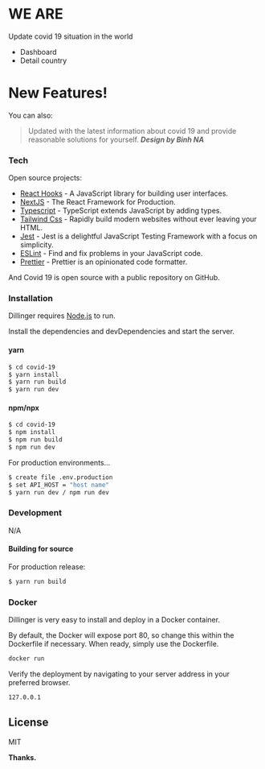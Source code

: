 # WE ARE

Update covid 19 situation in the world

  - Dashboard
  - Detail country

# New Features!

You can also:

> Updated with the latest information about covid 19
> and provide reasonable solutions for yourself.
> ___Design by Binh NA___

### Tech

Open source projects:

* [React Hooks](https://reactjs.org/docs/hooks-intro.html) - A JavaScript library for building user interfaces.
* [NextJS](https://nextjs.org/) - The React Framework for Production.
* [Typescript](https://www.typescriptlang.org/) - TypeScript extends JavaScript by adding types.
* [Tailwind Css](https://tailwindcss.com/) - Rapidly build modern websites without ever leaving your HTML.
* [Jest](https://jestjs.io/) - Jest is a delightful JavaScript Testing Framework with a focus on simplicity.
* [ESLint](https://eslint.org/) - Find and fix problems in your JavaScript code.
* [Prettier](https://prettier.io/) - Prettier is an opinionated code formatter.

And Covid 19 is open source with a public repository on GitHub.

### Installation

Dillinger requires [Node.js](https://nodejs.org/) to run.

Install the dependencies and devDependencies and start the server.

#### yarn
```sh
$ cd covid-19
$ yarn install
$ yarn run build
$ yarn run dev
```

#### npm/npx
```sh
$ cd covid-19
$ npm install
$ npm run build
$ npm run dev
```

For production environments...

```sh
$ create file .env.production
$ set API_HOST = "host name"
$ yarn run dev / npm run dev
```

### Development

N/A

#### Building for source
For production release:
```sh
$ yarn run build
```

### Docker
Dillinger is very easy to install and deploy in a Docker container.

By default, the Docker will expose port 80, so change this within the Dockerfile if necessary. When ready, simply use the Dockerfile.

```sh
docker run
```

Verify the deployment by navigating to your server address in your preferred browser.

```sh
127.0.0.1
```

License
----

MIT


**Thanks.**
